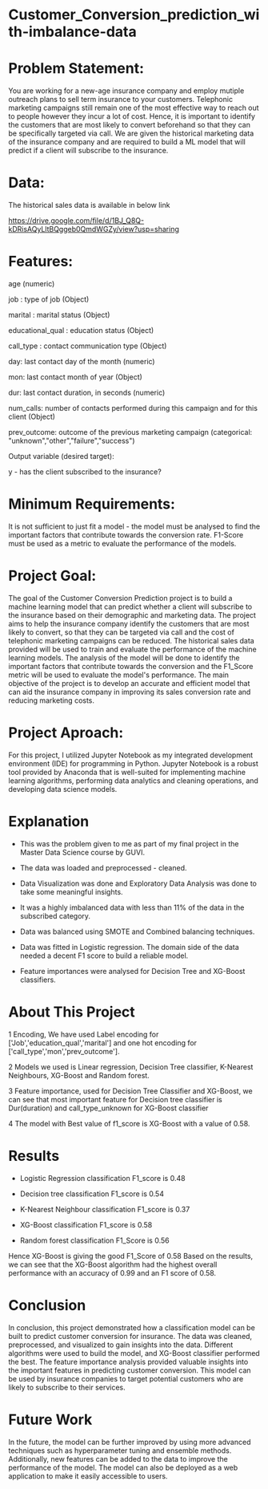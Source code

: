# Customer_Conversion_prediction_with-imbalance-data
# **Problem Statement**:

You are working for a new-age insurance company and employ mutiple outreach plans to sell term insurance to your customers. Telephonic marketing campaigns still remain one of the most effective way to reach out to people however they incur a lot of cost. Hence, it is important to identify the customers that are most likely to convert beforehand so that they can be specifically targeted via call. We are given the historical marketing data of the insurance company and are required to build a ML model that will predict if a client will subscribe to the insurance.

# Data:

The historical sales data is available in below link

https://drive.google.com/file/d/1BJ_Q8Q-kDRisAQyLltBQggeb0QmdWGZy/view?usp=sharing

# Features:

age (numeric)

job : type of job (Object)

marital : marital status (Object)

educational_qual : education status (Object)

call_type : contact communication type (Object)

day: last contact day of the month (numeric)

mon: last contact month of year (Object)

dur: last contact duration, in seconds (numeric)

num_calls: number of contacts performed during this campaign and for this client (Object)

prev_outcome: outcome of the previous marketing campaign (categorical: "unknown","other","failure","success")

Output variable (desired target):

y - has the client subscribed to the insurance?

# Minimum Requirements:

It is not sufficient to just fit a model - the model must be analysed to find the important factors that contribute towards the conversion rate. F1-Score must be used as a metric to evaluate the performance of the models.

# **Project Goal**:

The goal of the Customer Conversion Prediction project is to build a machine learning model that can predict whether a client will subscribe to the insurance based on their demographic and marketing data. The project aims to help the insurance company identify the customers that are most likely to convert, so that they can be targeted via call and the cost of telephonic marketing campaigns can be reduced. The historical sales data provided will be used to train and evaluate the performance of the machine learning models. The analysis of the model will be done to identify the important factors that contribute towards the conversion and the F1_Score metric will be used to evaluate the model's performance. The main objective of the project is to develop an accurate and efficient model that can aid the insurance company in improving its sales conversion rate and reducing marketing costs.

# **Project Aproach**:

For this project, I utilized Jupyter Notebook as my integrated development environment (IDE) for programming in Python. Jupyter Notebook is a robust tool provided by Anaconda that is well-suited for implementing machine learning algorithms, performing data analytics and cleaning operations, and developing data science models.

# **Explanation**

+ This was the problem given to me as part of my final project in the Master Data Science course by GUVI.

+ The data was loaded and preprocessed - cleaned.

+ Data Visualization was done and Exploratory Data Analysis was done to take some meaningful insights.

+ It was a highly imbalanced data with less than 11% of the data in the subscribed category.

+ Data was balanced using SMOTE and Combined balancing techniques.

+ Data was fitted in Logistic regression. The domain side of the data needed a decent F1 score to build a reliable model.

+ Feature importances were analysed for Decision Tree and XG-Boost classifiers.

# **About This Project**

1 Encoding, We  have used Label encoding for ['Job','education_qual','marital'] and one hot encoding for ['call_type','mon','prev_outcome'].

2 Models we used is Linear regression, Decision Tree classifier, K-Nearest Neighbours, XG-Boost and Random forest.

3 Feature importance, used for Decision Tree Classifier and XG-Boost, we can see that most important feature for Decision tree classifier is Dur(duration) and call_type_unknown for XG-Boost classifier

4 The model with Best value of f1_score is XG-Boost with a value of 0.58.

# **Results**

+ Logistic Regression classification F1_score is 0.48

+ Decision tree classification F1_score is 0.54

+ K-Nearest Neighbour classification F1_score is 0.37

+ XG-Boost classification F1_score is 0.58

+ Random forest classification F1_Score is 0.56

Hence XG-Boost is giving the good F1_Score of 0.58 Based on the results, we can see that the XG-Boost algorithm had the highest overall performance with an accuracy of 0.99 and an F1 score of 0.58.

# **Conclusion**

In conclusion, this project demonstrated how a classification model can be built to predict customer conversion for insurance. The data was cleaned, preprocessed, and visualized to gain insights into the data. Different algorithms were used to build the model, and XG-Boost classifier performed the best. The feature importance analysis provided valuable insights into the important features in predicting customer conversion. This model can be used by insurance companies to target potential customers who are likely to subscribe to their services.

# **Future Work**

In the future, the model can be further improved by using more advanced techniques such as hyperparameter tuning and ensemble methods. Additionally, new features can be added to the data to improve the performance of the model. The model can also be deployed as a web application to make it easily accessible to users.
